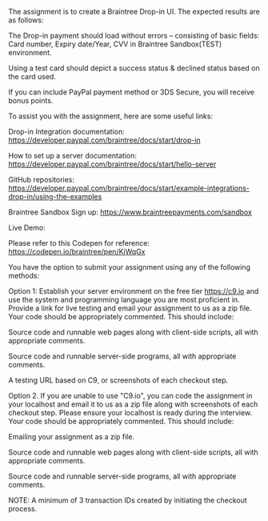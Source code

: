 The assignment is to create a Braintree Drop-in UI. The expected results are as follows:

The Drop-in payment should load without errors – consisting of basic fields: Card number, Expiry date/Year, CVV in Braintree Sandbox(TEST) environment.

Using a test card should depict a success status & declined status based on the card used.

If you can include PayPal payment method or 3DS Secure, you will receive bonus points.

To assist you with the assignment, here are some useful links:

Drop-in Integration documentation: https://developer.paypal.com/braintree/docs/start/drop-in 

How to set up a server documentation: https://developer.paypal.com/braintree/docs/start/hello-server 

GitHub repositories: https://developer.paypal.com/braintree/docs/start/example-integrations-drop-in/using-the-examples 

Braintree Sandbox Sign up: https://www.braintreepayments.com/sandbox 

Live Demo:

Please refer to this Codepen for reference: https://codepen.io/braintree/pen/KjWqGx 

You have the option to submit your assignment using any of the following methods:

Option 1: Establish your server environment on the free tier https://c9.io and use the system and programming language you are most proficient in. Provide a link for live testing and email your assignment to us as a zip file. Your code should be appropriately commented. This should include:

Source code and runnable web pages along with client-side scripts, all with appropriate comments.

Source code and runnable server-side programs, all with appropriate comments.

A testing URL based on C9, or screenshots of each checkout step.

Option 2. If you are unable to use "C9.io", you can code the assignment in your localhost and email it to us as a zip file along with screenshots of each checkout step. Please ensure your localhost is ready during the interview. Your code should be appropriately commented. This should include:

Emailing your assignment as a zip file.

Source code and runnable web pages along with client-side scripts, all with appropriate comments.

Source code and runnable server-side programs, all with appropriate comments.

NOTE: A minimum of 3 transaction IDs created by initiating the checkout process.
